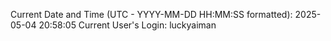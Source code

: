 Current Date and Time (UTC - YYYY-MM-DD HH:MM:SS formatted): 2025-05-04 20:58:05
Current User's Login: luckyaiman
